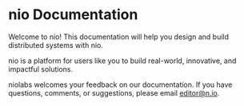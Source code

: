 # nio Documentation

Welcome to nio! This documentation will help you design and build distributed systems with nio.

nio is a platform for users like you to build real-world, innovative, and impactful solutions.

niolabs welcomes your feedback on our documentation. If you have questions, comments, or suggestions, please email editor@n.io.

